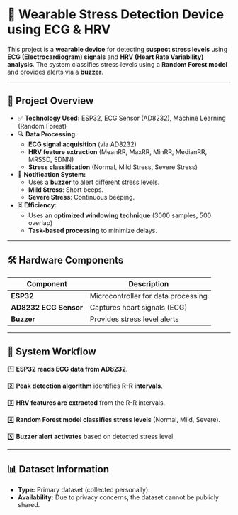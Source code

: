 # 🏥 Wearable Stress Detection Device using ECG & HRV

This project is a **wearable device** for detecting **suspect stress levels** using **ECG (Electrocardiogram) signals** and **HRV (Heart Rate Variability) analysis**. The system classifies stress levels using a **Random Forest model** and provides alerts via a **buzzer**.

---

## 📌 Project Overview
- ✅ **Technology Used:** ESP32, ECG Sensor (AD8232), Machine Learning (Random Forest)
- 🔍 **Data Processing:**
  - **ECG signal acquisition** (via AD8232)
  - **HRV feature extraction** (MeanRR, MaxRR, MinRR, MedianRR, MRSSD, SDNN)
  - **Stress classification** (Normal, Mild Stress, Severe Stress)
- 📡 **Notification System:**
  - Uses a **buzzer** to alert different stress levels.
  - **Mild Stress**: Short beeps.
  - **Severe Stress**: Continuous beeping.
- ⏳ **Efficiency:**
  - Uses an **optimized windowing technique** (3000 samples, 500 overlap)
  - **Task-based processing** to minimize delays.

---

## 🛠️ Hardware Components
| Component               | Description                            |
|-------------------------|----------------------------------|
| **ESP32**              | Microcontroller for data processing  |
| **AD8232 ECG Sensor**  | Captures heart signals (ECG)  |
| **Buzzer**             | Provides stress level alerts  |

---

## 🔄 System Workflow
1️⃣ **ESP32 reads ECG data from AD8232**.  

2️⃣ **Peak detection algorithm** identifies **R-R intervals**.  

3️⃣ **HRV features are extracted** from the R-R intervals.  

4️⃣ **Random Forest model classifies stress levels** (Normal, Mild, Severe).  

5️⃣ **Buzzer alert activates** based on detected stress level.  

---

## 📊 Dataset Information
- **Type:** Primary dataset (collected personally).
- **Availability:** Due to privacy concerns, the dataset cannot be publicly shared.
